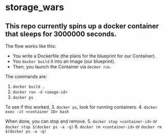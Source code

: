 # storage_wars

## This repo currently spins up a docker container that sleeps for 3000000 seconds. 

The flow works like this:

- You write a Dockerfile (the plans for the blueprint for our Container). 
- You `docker build` it into an Image (our blueprint). 
- Then, you launch the Container via `docker run`.

The commands are:

1. `docker build .`
2. `docker run -d <image-id>`
3. `docker ps`

To see if this worked,
3. `docker ps`, look for running containers.
4. `docker exec -it <container ID> bash`

When done, you can stop and remove.
5. `docker stop <container-id>` or `docker stop $(docker ps -a -q)`
6. `docker rm <container-id>` or `docker rm $(docker ps -a -q)`
